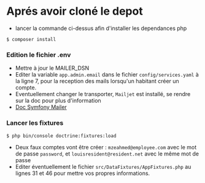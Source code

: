# Aprés avoir cloné le depot

* lancer la commande ci-dessus afin d'installer les dependances php

````shell
$ composer install
````

### Edition le fichier .env

* Mettre à jour le MAILER_DSN
* Editer la variable `app.admin.email` dans le fichier `config/services.yaml` à la ligne 7, pour la reception des mails
  lorsqu'un habitant créer un compte.
* Eventuellement changer le transporter, `Mailjet` est installé, se rendre sur la doc pour plus d'information
* [Doc Symfony Mailer](https://symfony.com/doc/current/mailer.html#transport-setup)

### Lancer les fixtures

````shell
$ php bin/console doctrine:fixtures:load
````

* Deux faux comptes vont être créer : `mzeahmed@employee.com` avec le mot de passe `password`,
  et `louisresident@resident.net` avec le même mot de passe
* Editer éventuellement le fichier `src/DataFixtures/AppFixtures.php` au lignes 31 et 46 pour mettre vos propres
  informations.